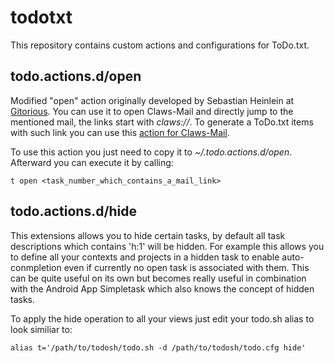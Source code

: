 todotxt
=======

This repository contains custom actions and configurations for ToDo.txt.

todo.actions.d/open
-------------------

Modified "open" action originally developed by Sebastian Heinlein at [Gitorious](https://gitorious.org/todo-txt-glatzor).
You can use it to open Claws-Mail and directly jump to the mentioned mail, the links start with *claws://*. To generate a ToDo.txt items with such link you can use this [action for Claws-Mail](https://github.com/schiesbn/mail2todotxt).

To use this action you just need to copy it to *~/.todo.actions.d/open*. Afterward you can execute it by calling:

```
t open <task_number_which_contains_a_mail_link>
```

todo.actions.d/hide
-------------------

This extensions allows you to hide certain tasks, by default all task
descriptions which contains 'h:1' will be hidden. For example this allows you
to define all your contexts and projects in a hidden task to enable
auto-conmpletion even if currently no open task is associated with them. This
can be quite useful on its own but becomes really useful in combination with
the Android App Simpletask which also knows the concept of hidden tasks.

To apply the hide operation to all your views just edit your todo.sh alias to
look similiar to:

```
alias t='/path/to/todosh/todo.sh -d /path/to/todosh/todo.cfg hide'
```
